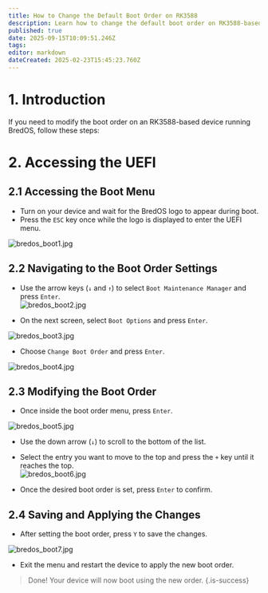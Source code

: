 ```yaml
---
title: How to Change the Default Boot Order on RK3588
description: Learn how to change the default boot order on RK3588-based devices using the UEFI firmware settings
published: true
date: 2025-09-15T10:09:51.246Z
tags: 
editor: markdown
dateCreated: 2025-02-23T15:45:23.760Z
---
```


# 1. Introduction

If you need to modify the boot order on an RK3588-based device running BredOS, follow these steps:

# 2. Accessing the UEFI
## 2.1 Accessing the Boot Menu

- Turn on your device and wait for the BredOS logo to appear during boot.  
- Press the `ESC` key once while the logo is displayed to enter the UEFI menu.  

![bredos_boot1.jpg](/boot_images/bredos_boot1.jpg)


## 2.2 Navigating to the Boot Order Settings

- Use the arrow keys (`↓` and `↑`) to select `Boot Maintenance Manager` and press `Enter`.  
![bredos_boot2.jpg](/boot_images/bredos_boot2.jpg)


- On the next screen, select `Boot Options` and press `Enter`.  

![bredos_boot3.jpg](/boot_images/bredos_boot3.jpg)

- Choose `Change Boot Order` and press `Enter`.  

![bredos_boot4.jpg](/boot_images/bredos_boot4.jpg)


## 2.3 Modifying the Boot Order  

- Once inside the boot order menu, press `Enter`.  

![bredos_boot5.jpg](/boot_images/bredos_boot5.jpg)

- Use the down arrow (`↓`) to scroll to the bottom of the list.  
- Select the entry you want to move to the top and press the `+` key until it reaches the top.  
![bredos_boot6.jpg](/boot_images/bredos_boot6.jpg)

- Once the desired boot order is set, press `Enter` to confirm.  

## 2.4 Saving and Applying the Changes

- After setting the boot order, press `Y` to save the changes.  

![bredos_boot7.jpg](/boot_images/bredos_boot7.jpg)

- Exit the menu and restart the device to apply the new boot order.  

> Done! Your device will now boot using the new order.
{.is-success}

